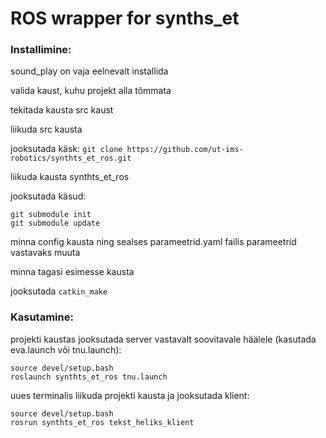 # **ROS wrapper for synths_et**
### Installimine:
sound_play on vaja eelnevalt installida

valida kaust, kuhu projekt alla tõmmata

tekitada kausta src kaust

liikuda src kausta

jooksutada käsk: `git clone https://github.com/ut-ims-robotics/synthts_et_ros.git`

liikuda kausta synthts_et_ros

jooksutada käsud:
```
git submodule init
git submodule update
```
minna config kausta ning sealses parameetrid.yaml failis parameetrid vastavaks muuta

minna tagasi esimesse kausta

jooksutada `catkin_make`

### Kasutamine:

projekti kaustas jooksutada server vastavalt soovitavale häälele (kasutada eva.launch või tnu.launch):
```
source devel/setup.bash
roslaunch synthts_et_ros tnu.launch
```
uues terminalis liikuda projekti kausta ja jooksutada klient:
```
source devel/setup.bash
rosrun synthts_et_ros tekst_heliks_klient
```
